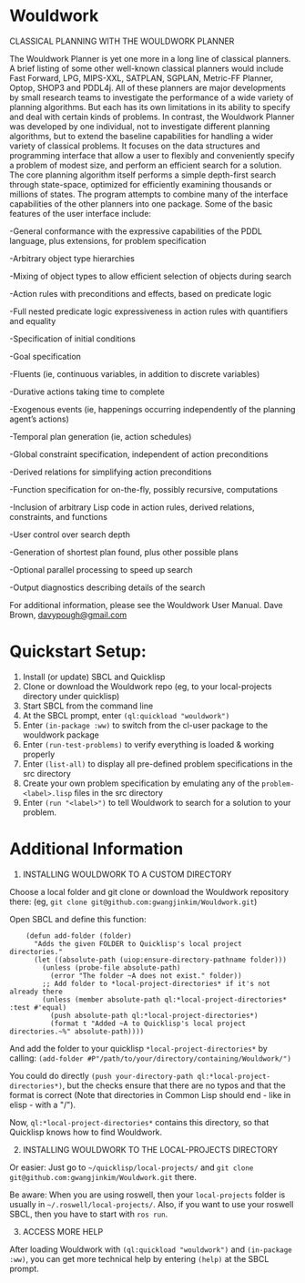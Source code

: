 # Wouldwork
CLASSICAL PLANNING WITH THE WOULDWORK PLANNER

The Wouldwork Planner is yet one more in a long line of classical planners.  A brief listing of some other well-known classical planners would include Fast Forward, LPG, MIPS-XXL, SATPLAN, SGPLAN, Metric-FF Planner, Optop, SHOP3 and PDDL4j.  All of these planners are major developments by small research teams to investigate the performance of a wide variety of planning algorithms.  But each has its own limitations in its ability to specify and deal with certain kinds of problems.  In contrast, the Wouldwork Planner was developed by one individual, not to investigate different planning algorithms, but to extend the baseline capabilities for handling a wider variety of classical problems.  It focuses on the data structures and programming interface that allow a user to flexibly and conveniently specify a problem of modest size, and perform an efficient search for a solution.  The core planning algorithm itself performs a simple depth-first search through state-space, optimized for efficiently examining thousands or millions of states.  The program attempts to combine many of the interface capabilities of the other planners into one package.  Some of the basic features of the user interface include:

-General conformance with the expressive capabilities of the PDDL language, plus extensions, for problem specification

-Arbitrary object type hierarchies

-Mixing of object types to allow efficient selection of objects during search

-Action rules with preconditions and effects, based on predicate logic

-Full nested predicate logic expressiveness in action rules with quantifiers and equality

-Specification of initial conditions

-Goal specification

-Fluents (ie, continuous variables, in addition to discrete variables)

-Durative actions taking time to complete

-Exogenous events (ie, happenings occurring independently of the planning agent’s actions)

-Temporal plan generation (ie, action schedules)

-Global constraint specification, independent of action preconditions

-Derived relations for simplifying action preconditions

-Function specification for on-the-fly, possibly recursive, computations

-Inclusion of arbitrary Lisp code in action rules, derived relations, constraints, and functions

-User control over search depth

-Generation of shortest plan found, plus other possible plans

-Optional parallel processing to speed up search

-Output diagnostics describing details of the search

For additional information, please see the Wouldwork User Manual.
Dave Brown, davypough@gmail.com

# Quickstart Setup:

1. Install (or update) SBCL and Quicklisp
2. Clone or download the Wouldwork repo (eg, to your local-projects directory under quicklisp)
3. Start SBCL from the command line
4. At the SBCL prompt, enter `(ql:quickload "wouldwork")`
5. Enter `(in-package :ww)` to switch from the cl-user package to the wouldwork package
6. Enter `(run-test-problems)` to verify everything is loaded & working properly
7. Enter `(list-all)` to display all pre-defined problem specifications in the src directory
8. Create your own problem specification by emulating any of the `problem-<label>.lisp` files in the src directory
9. Enter `(run "<label>")` to tell Wouldwork to search for a solution to your problem.



# Additional Information

1. INSTALLING WOULDWORK TO A CUSTOM DIRECTORY

Choose a local folder and git clone or download the Wouldwork repository there:
(eg, `git clone git@github.com:gwangjinkim/Wouldwork.git`)

Open SBCL and define this function:
```
    (defun add-folder (folder)
      "Adds the given FOLDER to Quicklisp's local project directories."
      (let ((absolute-path (uiop:ensure-directory-pathname folder)))
        (unless (probe-file absolute-path)
          (error "The folder ~A does not exist." folder))
        ;; Add folder to *local-project-directories* if it's not already there
        (unless (member absolute-path ql:*local-project-directories* :test #'equal)
          (push absolute-path ql:*local-project-directories*)
          (format t "Added ~A to Quicklisp's local project directories.~%" absolute-path))))
```
And add the folder to your quicklisp `*local-project-directories*` by calling:
`(add-folder #P"/path/to/your/directory/containing/Wouldwork/")`

You could do directly `(push your-directory-path ql:*local-project-directories*)`, but the checks ensure 
that there are no typos and that the format is correct (Note that directories in Common Lisp should
end - like in elisp - with a "/").

Now, `ql:*local-project-directories*` contains this directory, so that Quicklisp knows how to find Wouldwork.


2. INSTALLING WOULDWORK TO THE LOCAL-PROJECTS DIRECTORY

Or easier: Just go to `~/quicklisp/local-projects/` and `git clone git@github.com:gwangjinkim/Wouldwork.git` there.

Be aware: When you are using roswell, then your `local-projects` folder is usually in 
`~/.roswell/local-projects/`. Also, if you want to use your roswell SBCL, then you have to start with `ros run`.


3. ACCESS MORE HELP

After loading Wouldwork with `(ql:quickload "wouldwork")` and `(in-package :ww)`, you can get more technical help by entering `(help)` at the SBCL prompt.
